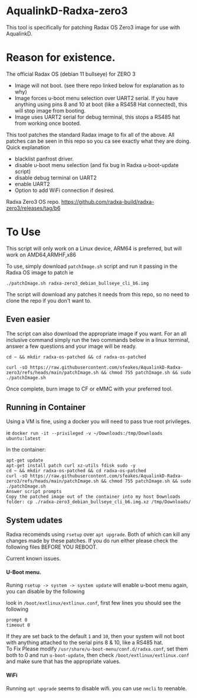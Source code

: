 # AqualinkD-Radxa-zero3

This tool is specifically for patching Radax OS Zero3 image for use with AqualinkD.

# Reason for existence.

The official Radax OS (debian 11 bullseye) for ZERO 3 
- Image will not boot. (see there repo linked below for explanation as to why)
- Image forces u-boot menu selection over UART2 serial. If you have anything using pins 8 and 10 at boot (like a RS458 Hat connected), this will stop image from booting.
- Image uses UART2 serial for debug terminal, this stops a RS485 hat from working once booted.

This tool patches the standard Radax image to fix all of the above.  All patches can be seen in this repo so you ca see exactly what they are doing.  Quick explanation
- blacklist panfrost driver.
- disable u-boot menu selection (and fix bug in Radxa u-boot-update script)
- disable debug terminal on UART2
- enable UART2 
- Option to add WiFi connection if desired.

Radxa Zero3 OS repo.
https://github.com/radxa-build/radxa-zero3/releases/tag/b6

#
# To Use
This script will only work on a Linux device, ARM64 is preferred, but will work on AMD64,ARMHF,x86

To use, simply download `patchImage.sh` script and run it passing in the Radxa OS image to patch ie
```
./patchImage.sh radxa-zero3_debian_bullseye_cli_b6.img
```
The script will download any patches it needs from this repo, so no need to clone the repo if you don't want to.

## Even easier
The script can also download the appropriate image if you want. For an all inclusive command simply run the two commands below in a linux terminal, answer a few questions and your image will be ready.

```
cd ~ && mkdir radxa-os-patched && cd radxa-os-patched
```
```
curl -sO https://raw.githubusercontent.com/sfeakes/AqualinkD-Radxa-zero3/refs/heads/main/patchImage.sh && chmod 755 patchImage.sh && sudo ./patchImage.sh
```

Once complete, burn image to CF or eMMC with your preferred tool.

## Running in Container
Using a VM is fine, using a docker you will need to pass true root privileges.

ie
`docker run -it --privileged -v ~/Downloads:/tmp/Downloads ubuntu:latest`

In the container:
```
apt-get update
apt-get install patch curl xz-utils fdisk sudo -y
cd ~ && mkdir radxa-os-patched && cd radxa-os-patched
curl -sO https://raw.githubusercontent.com/sfeakes/AqualinkD-Radxa-zero3/refs/heads/main/patchImage.sh && chmod 755 patchImage.sh && sudo ./patchImage.sh
Answer script prompts
Copy the patched image out of the container into my host Downloads folder: cp ./radxa-zero3_debian_bullseye_cli_b6.img.xz /tmp/Downloads/
```

## System udates
Radxa recomends using `rsetup` over `apt upgrade`.  Both of which can kill any changes made by these patches.
If you do run either please check the following files BEFORE YOU REBOOT.

Current known issues.

#### U-Boot menu.  
Runing `rsetup -> system -> system update` will enable u-boot menu again, you can disable by the following

look in `/boot/extlinux/extlinux.conf`, first few lines you should see the following
```
prompt 0 
timeout 0
```
If they are set back to the default `1` and `10`, then your system will not boot with anything attached to the serial pins 8 & 10, like a RS485 hat.  
To Fix Please modify `/usr/share/u-boot-menu/conf.d/radxa.conf`, set them both to 0 and run `u-boot-update`, then check `/boot/extlinux/extlinux.conf` and make sure that has the appropriate values.

#### WiFi
Running `apt upgrade` seems to disable wifi.  you can use `nmcli` to reenable.
